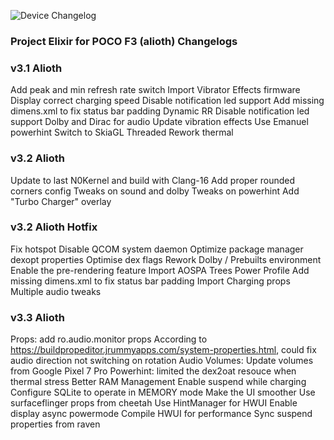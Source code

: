 ![Device Changelog](https://i.imgur.com/C0Wcdr5.png)

### Project Elixir for POCO F3 (alioth) Changelogs

### v3.1 Alioth

Add peak and min refresh rate switch
Import Vibrator Effects firmware
Display correct charging speed
Disable notification led support
Add missing dimens.xml to fix status bar padding
Dynamic RR
Disable notification led support
Dolby and Dirac for audio
Update vibration effects
Use Emanuel powerhint
Switch to SkiaGL Threaded
Rework thermal

### v3.2 Alioth

Update to last N0Kernel and build with Clang-16
Add proper rounded corners config 
Tweaks on sound and dolby
Tweaks on powerhint
Add "Turbo Charger" overlay

### v3.2 Alioth Hotfix

Fix hotspot
Disable QCOM system daemon
Optimize package manager dexopt properties
Optimise dex flags
Rework Dolby / Prebuilts environment
Enable the pre-rendering feature
Import AOSPA Trees Power Profile
Add missing dimens.xml to fix status bar padding
Import Charging props
Multiple audio tweaks

### v3.3 Alioth

Props: add ro.audio.monitor props According to https://buildpropeditor.jrummyapps.com/system-properties.html, could fix audio direction not switching on rotation
Audio Volumes: Update volumes from Google Pixel 7 Pro
Powerhint: limited the dex2oat resouce when thermal stress
Better RAM Management
Enable suspend while charging 
Configure SQLite to operate in MEMORY mode
Make the UI smoother
Use surfaceflinger props from cheetah
Use HintManager for HWUI 
Enable display async powermode 
Compile HWUI for performance 
Sync suspend properties from raven